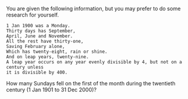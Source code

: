You are given the following information, but you may prefer to do some
research for yourself.

    1 Jan 1900 was a Monday.
    Thirty days has September,
    April, June and November.
    All the rest have thirty-one,
    Saving February alone,
    Which has twenty-eight, rain or shine.
    And on leap years, twenty-nine.
    A leap year occurs on any year evenly divisible by 4, but not on a century unless
	it is divisible by 400.

How many Sundays fell on the first of the month during the twentieth century
(1 Jan 1901 to 31 Dec 2000)?
